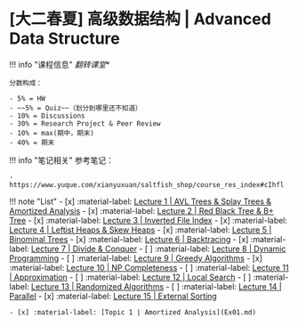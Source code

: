 # [大二春夏] 高级数据结构 | Advanced Data Structure

!!! info "课程信息"
    *翻转课堂**

    分数构成：

    - 5% = HW
    - ~~5% = Quiz~~（划分到哪里还不知道）
    - 10% = Discussions
    - 30% = Research Project & Peer Review
    - 10% = max(期中，期末)
    - 40% = 期末

!!! info "笔记相关"
    参考笔记：
    
    - https://www.yuque.com/xianyuxuan/saltfish_shop/course_res_index#cIhfl

!!! note "List"
    - [x] :material-label: [Lecture 1 | AVL Trees & Splay Trees & Amortized Analysis](Lec01.md)
    - [x] :material-label: [Lecture 2 | Red Black Tree & B+ Tree](Lec02.md)
    - [x] :material-label: [Lecture 3 | Inverted File Index](Lec03.md)
    - [x] :material-label: [Lecture 4 | Leftist Heaps & Skew Heaps](Lec04.md)
    - [x] :material-label: [Lecture 5 | Binominal Trees](Lec05.md)
    - [x] :material-label: [Lecture 6 | Backtracing](Lec06.md)
    - [x] :material-label: [Lecture 7 | Divide & Conquer](Lec07.md)
    - [ ] :material-label: [Lecture 8 | Dynamic Programming](Lec08.md)
    - [ ] :material-label: [Lecture 9 | Greedy Algorithms](Lec09.md)
    - [x] :material-label: [Lecture 10 | NP Completeness](Lec10.md)
    - [ ] :material-label: [Lecture 11 | Approximation](Lec11.md)
    - [ ] :material-label: [Lecture 12 | Local Search](Lec12.md)
    - [ ] :material-label: [Lecture 13 | Randomized Algorithms](Lec13.md)
    - [ ] :material-label: [Lecture 14 | Parallel](Lec14.md)
    - [x] :material-label: [Lecture 15 | External Sorting](Lec15.md)

    - [x] :material-label: [Topic 1 | Amortized Analysis](Ex01.md)
